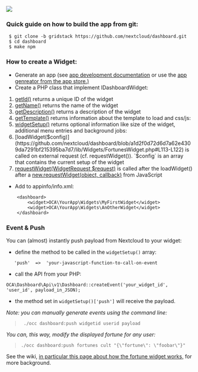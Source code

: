 
![](https://raw.githubusercontent.com/nextcloud/dashboard/master/screenshots/dashboard-grid.png)
### Quick guide on how to build the app from git:

```
 $ git clone -b gridstack https://github.com/nextcloud/dashboard.git
 $ cd dashboard
 $ make npm
```


### How to create a Widget:

- Generate an app (see [app development documentation](https://docs.nextcloud.com/server/16/developer_manual/app/index.html) or use the [app genreator from the app store.)](https://apps.nextcloud.com/developer/apps/generate)
- Create a PHP class that implement IDashboardWidget:
1. [getId()](https://github.com/nextcloud/dashboard/blob/a1d2f0d72d6d7a62e4309da7291bf215395ba7d7/lib/Widgets/FortunesWidget.php#L48-L50) returns a unique ID of the widget
2. [getName()](https://github.com/nextcloud/dashboard/blob/a1d2f0d72d6d7a62e4309da7291bf215395ba7d7/lib/Widgets/FortunesWidget.php#L56-L58) returns the name of the widget
3. [getDescription()](https://github.com/nextcloud/dashboard/blob/a1d2f0d72d6d7a62e4309da7291bf215395ba7d7/lib/Widgets/FortunesWidget.php#L64-L66) returns a description of the widget
4. [getTemplate()](https://github.com/nextcloud/dashboard/blob/a1d2f0d72d6d7a62e4309da7291bf215395ba7d7/lib/Widgets/DiskSpaceWidget.php#L73-L82) returns information about the template to load and css/js:
5. [widgetSetup()](https://github.com/nextcloud/dashboard/blob/a1d2f0d72d6d7a62e4309da7291bf215395ba7d7/lib/Widgets/FortunesWidget.php#L87-L107) returns optional information like size of the widget, additional menu entries and background jobs:
6. [loadWidget($config)](https://github.com/nextcloud/dashboard/blob/a1d2f0d72d6d7a62e4309da7291bf215395ba7d7/lib/Widgets/FortunesWidget.php#L113-L122) is called on external request (cf. requestWidget()). `$config` is an array that contains the current setup of the widget
7. [requestWidget(WidgetRequest $request)](https://github.com/nextcloud/dashboard/blob/a1d2f0d72d6d7a62e4309da7291bf215395ba7d7/lib/Widgets/FortunesWidget.php#L128-L132) is called after the loadWidget() after a [new.requestWidget(object, callback)](https://github.com/nextcloud/dashboard/blob/08c0850b5f586110264ac6f90e7f7e94ec070e4e/js/widgets/fortunes.js#L43-L50) from JavaScript  

- Add to appinfo/info.xml:

```
	<dashboard>
		<widget>OCA\YourApp\Widgets\MyFirstWidget</widget>
		<widget>OCA\YourApp\Widgets\AnOtherWidget</widget>
	</dashboard>
```

### Event & Push

You can (almost) instantly push payload from Nextcloud to your widget:
 
 - define the method to be called in the `widgetSetup()` array:

```
   'push'  =>  'your-javascript-function-to-call-on-event
```

 - call the API from your PHP:

```
OCA\Dashboard\Api\v1\Dashboard::createEvent('your_widget_id', 'user_id', payload_in_JSON);
```

 - the method set in `widgetSetup()['push']` will receive the payload.

_Note: you can manually generate events using the command line:_


>      ./occ dashboard:push widgetid userid payload

_You can, this way, modify the displayed fortune for any user:_

>     ./occ dashboard:push fortunes cult "{\"fortune\": \"foobar\"}"

See the wiki, [in particular this page about how the fortune widget works,](https://github.com/nextcloud/dashboard/wiki/How-the-Fortunes-widget-works) for more background.

